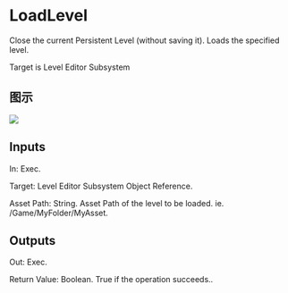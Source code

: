 # LoadLevel

Close the current Persistent Level (without saving it). Loads the specified level.

Target is Level Editor Subsystem

## 图示

![]($-20221218-18511230.png)

## Inputs

In: Exec.

Target: Level Editor Subsystem Object Reference.

Asset Path: String. Asset Path of the level to be loaded. ie. /Game/MyFolder/MyAsset.  

## Outputs

Out: Exec.

Return Value: Boolean. True if the operation succeeds..


